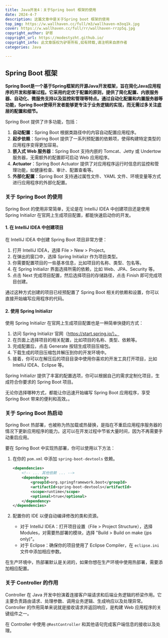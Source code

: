 ```yaml
---
title: Java开发4：关于Spring boot 框架的使用
date: 2024-4-7
description: 这篇文章中是关于Spring boot 框架的使用
top_img: https://w.wallhaven.cc/full/m3/wallhaven-m3oq1k.jpg
cover: https://w.wallhaven.cc/full/rr/wallhaven-rrzp5q.jpg
copyright_author: 驴哥
copyright_url: https://modestyzht.github.io/
copyright_info: 此文章版权为驴哥所有,如有转载,请注明来自原作者
categories: Java

---
```



## Spring Boot 框架

**Spring Boot是一个基于Spring框架的开源Java开发框架，旨在简化Java应用程序的开发和部署过程。它采用约定优于配置的原则，提供了简化配置、内嵌服务器、自动化、微服务支持以及监控和管理等特点。通过自动化配置和内置服务器等功能，Spring Boot使得开发者能够更专注于业务逻辑的实现，而无需过多关注底层的配置和细节。**

Spring Boot 提供了许多功能，包括：

1. **自动配置**：Spring Boot 根据类路径中的内容自动配置应用程序。
2. **起步依赖**：Spring Boot 提供了一系列预配置的依赖项，使得构建特定类型的应用程序变得更加容易。
3. **嵌入式 Web 服务器**：Spring Boot 支持内嵌的 Tomcat、Jetty 或 Undertow 服务器，无需额外的配置即可启动 Web 应用程序。
4. **Actuator**：Spring Boot Actuator 提供了对应用程序运行时信息的监控和管理功能，如健康检查、审计、配置查看等。
5. **外部化配置**：Spring Boot 支持通过属性文件、YAML 文件、环境变量等方式进行应用程序的外部化配置。

### 关于 Spring Boot 的使用

Spring Boot 的使用非常简单，无论是在 IntelliJ IDEA 中创建项目还是使用 Spring Initializr 在官网上生成项目配置，都能快速启动你的开发。

#### 1. 在 IntelliJ IDEA 中创建项目

在 IntelliJ IDEA 中创建 Spring Boot 项目非常方便：

1. 打开 IntelliJ IDEA，选择 File > New > Project。
2. 在弹出的窗口中，选择 Spring Initializr 作为项目类型。
3. 你需要配置项目的一些基本信息，比如项目的名称、类型、包名等。
4. 在 Spring Initializr 界面选择所需的依赖，比如 Web、JPA、Security 等。
5. 点击 Next 完成项目配置，然后选择项目的存储路径，点击 Finish 即可完成项目创建。

通过这种方式创建的项目已经预配置了 Spring Boot 相关的依赖和设置，你可以直接开始编写应用程序的代码。

#### 2. 使用 Spring Initializr

使用 Spring Initializr 在官网上生成项目配置也是一种简单快捷的方式：

1. 访问 Spring Initializr 官网（https://start.spring.io/）。
2. 在页面上选择项目的相关配置，比如项目的名称、类型、依赖等。
3. 完成配置后，点击 Generate 按钮生成项目压缩包。
4. 下载生成的项目压缩包并解压到你的开发环境中。
5. 接着，你可以在解压后的项目目录中使用你喜欢的开发工具打开项目，比如 IntelliJ IDEA、Eclipse 等。

Spring Initializr 提供了丰富的配置选项，你可以根据自己的需求定制化项目，生成符合你要求的 Spring Boot 项目。

无论你选择哪种方式，都能让你迅速开始编写 Spring Boot 应用程序，享受 Spring Boot 带来的便利和高效。。

### 关于 Spring Boot 热启动

Spring Boot 热部署，也被称为热加载或热替换，是指在不重启应用程序服务器的情况下更新应用程序的能力。这可以在开发过程中节省大量时间，因为不再需要手动重启应用。

要在 Spring Boot 中实现热部署，你可以使用以下方法：

1. 在你的 `pom.xml` 中添加 `spring-boot-devtools` 依赖。

    ```xml
    <dependencies>
        <!-- ... 其他依赖 ... -->
        <dependency>
            <groupId>org.springframework.boot</groupId>
            <artifactId>spring-boot-devtools</artifactId>
            <scope>runtime</scope>
            <optional>true</optional>
        </dependency>
    </dependencies>
    ```

2. 配置你的 IDE 以便自动编译修改的类和资源。

    - 对于 IntelliJ IDEA：打开项目设置（File > Project Structure），选择 Modules，对需要热部署的模块，选择 "Build > Build on make (jps only)"。
    - 对于 Eclipse：确保你的项目使用了 Eclipse Compiler，在 `eclipse.ini` 文件中添加相应参数。

在生产环境中，热部署默认是关闭的，如果你想在生产环境中使用热部署，需要添加相应配置。

### 关于 Controller 的作用

Controller 在 Java 开发中扮演着连接客户端请求和后端业务逻辑的桥梁作用。它主要负责路由请求、处理参数、调用业务逻辑、生成响应以及处理异常。Controller 的作用简单来说就是接收请求并返回响应，是构建 Web 应用程序的关键组件之一。

在 Controller 中使用 `@RestController` 和其他语句完成客户端信息的接收以及处理。